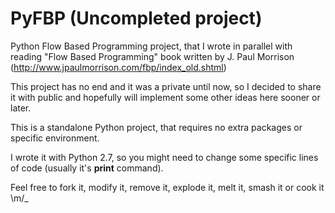 # PyFBP (Uncompleted project)

Python Flow Based Programming project, that I wrote in parallel with reading "Flow Based Programming" book written by J. Paul Morrison (http://www.jpaulmorrison.com/fbp/index_old.shtml)

This project has no end and it was a private until now, so I decided to share it with public and hopefully will implement some other ideas here sooner or later.

This is a standalone Python project, that requires no extra packages or specific environment.

I wrote it with Python 2.7, so you might need to change some specific lines of code (usually it's **print** command).

Feel free to fork it, modify it, remove it, explode it, melt it, smash it or cook it \m/_

